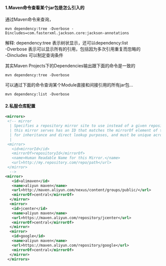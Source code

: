 #### 1.Maven命令查看某个jar包是怎么引入的
通过Maven命令来查询，
````shell script
mvn dependency:tree -Dverbose -Dincludes=com.fasterxml.jackson.core:jackson-annotations
````
解释: 
dependency:tree 表示树状显示，还可以dependency:list  
-Dverbose 表示可以显示所有的引用，包括因为多次引用重复而忽略的  
-Dincludes 可以制定查询条件

其实Maven Projects下的Dependencies输出跟下面的命令是一致的  
````shell script
mvn dependency:tree -Dverbose
````
可以通过下面的命令查询某个Module直接和间接引用的所有jar包...
````shell script
mvn dependency:list -Dverbose
````

#### 2.私服仓库配置
````xml
<mirrors>
 <!-- mirror
  | Specifies a repository mirror site to use instead of a given repository. The repository that
  | this mirror serves has an ID that matches the mirrorOf element of this mirror. IDs are used
  | for inheritance and direct lookup purposes, and must be unique across the set of mirrors.
  |
 <mirror>
   <id>mirrorId</id>
   <mirrorOf>repositoryId</mirrorOf>
   <name>Human Readable Name for this Mirror.</name>
   <url>http://my.repository.com/repo/path</url>
 </mirror>
  -->
<mirror>
   <id>alimaven</id>
   <name>aliyun maven</name>
   <url>http://maven.aliyun.com/nexus/content/groups/public/</url>
   <mirrorOf>central</mirrorOf>        
  </mirror>
  <mirror>
   <id>jcenter</id>
   <name>aliyun maven</name>
   <url>https://maven.aliyun.com/repository/jcenter</url>
   <mirrorOf>central</mirrorOf>        
  </mirror>
  <mirror>
   <id>google</id>
   <name>aliyun maven</name>
   <url>https://maven.aliyun.com/repository/google</url>
   <mirrorOf>central</mirrorOf>        
  </mirror>
 </mirrors>
````